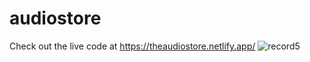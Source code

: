 ﻿# audiostore
Check out the live code at https://theaudiostore.netlify.app/ 
![record5](https://user-images.githubusercontent.com/40110972/192010468-0b5d84b4-6c26-4f4c-b5b0-fd00ffdb68a5.gif)
